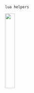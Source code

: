 `lua helpers`

<img src='https://github.com/gongahkia/thoth/assets/117062305/276628d5-aefa-442c-ad3e-5df51b4357b3' width=25% height=25%></img>
